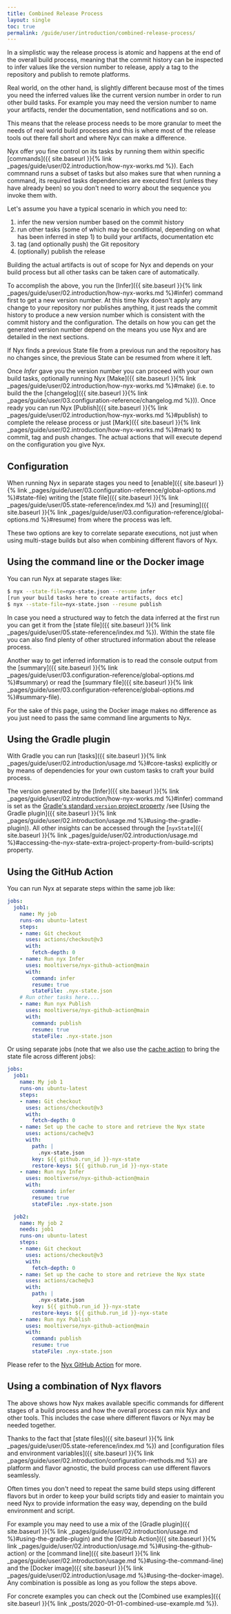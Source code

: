 ```yaml
---
title: Combined Release Process
layout: single
toc: true
permalink: /guide/user/introduction/combined-release-process/
---
```


In a simplistic way the release process is atomic and happens at the end of the overall build process, meaning that the commit history can be inspected to infer values like the version number to release, apply a tag to the repository and publish to remote platforms.

Real world, on the other hand, is slightly different because most of the times you need the inferred values like the current version number in order to run other build tasks. For example you may need the version number to name your artifacts, render the documentation, send notifications and so on.

This means that the release process needs to be more granular to meet the needs of real world build processes and this is where most of the release tools out there fall short and where Nyx can make a difference.

Nyx offer you fine control on its tasks by running them within specific [commands]({{ site.baseurl }}{% link _pages/guide/user/02.introduction/how-nyx-works.md %}). Each commnand runs a subset of tasks but also makes sure that when running a command, its required tasks dependencies are executed first (unless they have already been) so you don't need to worry about the sequence you invoke them with.

Let's assume you have a typical scenario in which you need to:

1. infer the new version number based on the commit history
2. run other tasks (some of which may be conditional, depending on what has been inferred in step 1) to build your artifacts, documentation etc
3. tag (and optionally push) the Git repository
4. (optionally) publish the release

Building the actual artifacts is out of scope for Nyx and depends on your build process but all other tasks can be taken care of automatically.

To accomplish the above, you run the [Infer]({{ site.baseurl }}{% link _pages/guide/user/02.introduction/how-nyx-works.md %}#infer) command first to get a new version number. At this time Nyx doesn't apply any change to your repository nor publishes anything, it just reads the commit history to produce a new version number which is consistent with the commit history and the configuration. The details on how you can get the generated version number depend on the means you use Nyx and are detailed in the next sections.

If Nyx finds a previous State file from a previous run and the repository has no changes since, the previous State can be resumed from where it left.

Once *Infer* gave you the version number you can proceed with your own build tasks, optionally running Nyx [Make]({{ site.baseurl }}{% link _pages/guide/user/02.introduction/how-nyx-works.md %}#make) (i.e. to build the the [changelog]({{ site.baseurl }}{% link _pages/guide/user/03.configuration-reference/changelog.md %})). Once ready you can run Nyx [Publish]({{ site.baseurl }}{% link _pages/guide/user/02.introduction/how-nyx-works.md %}#publish) to complete the release process or just [Mark]({{ site.baseurl }}{% link _pages/guide/user/02.introduction/how-nyx-works.md %}#mark) to commit, tag and push changes. The actual actions that will execute depend on the configuration you give Nyx.

## Configuration

When running Nyx in separate stages you need to [enable]({{ site.baseurl }}{% link _pages/guide/user/03.configuration-reference/global-options.md %}#state-file) writing the [state file]({{ site.baseurl }}{% link _pages/guide/user/05.state-reference/index.md %}) and [resuming]({{ site.baseurl }}{% link _pages/guide/user/03.configuration-reference/global-options.md %}#resume) from where the process was left.

These two options are key to correlate separate executions, not just when using multi-stage builds but also when combining different flavors of Nyx.

## Using the command line or the Docker image

You can run Nyx at separate stages like:

```bash
$ nyx --state-file=nyx-state.json --resume infer
[run your build tasks here to create artifacts, docs etc]
$ nyx --state-file=nyx-state.json --resume publish
```

In case you need a structured way to fetch the data inferred at the first run you can get it from the [state file]({{ site.baseurl }}{% link _pages/guide/user/05.state-reference/index.md %}). Within the state file you can also find plenty of other structured information about the release process.

Another way to get inferred information is to read the console output from the [summary]({{ site.baseurl }}{% link _pages/guide/user/03.configuration-reference/global-options.md %}#summary) or read the [summary file]({{ site.baseurl }}{% link _pages/guide/user/03.configuration-reference/global-options.md %}#summary-file).

For the sake of this page, using the Docker image makes no difference as you just need to pass the same command line arguments to Nyx.

## Using the Gradle plugin

With Gradle you can run [tasks]({{ site.baseurl }}{% link _pages/guide/user/02.introduction/usage.md %}#core-tasks) explicitly or by means of dependencies for your own custom tasks to craft your build process.

The version generated by the [Infer]({{ site.baseurl }}{% link _pages/guide/user/02.introduction/how-nyx-works.md %}#infer) command is set as the [Gradle's standard `version` project property](https://docs.gradle.org/current/userguide/writing_build_scripts.html#sec:standard_project_properties) /see [Using the Gradle plugin]({{ site.baseurl }}{% link _pages/guide/user/02.introduction/usage.md %}#using-the-gradle-plugin)). All other insights can be accessed through the [`nyxState`]({{ site.baseurl }}{% link _pages/guide/user/02.introduction/usage.md %}#accessing-the-nyx-state-extra-project-property-from-build-scripts) property.

## Using the GitHub Action

You can run Nyx at separate steps within the same job like:

```yaml
jobs:
  job1:
    name: My job
    runs-on: ubuntu-latest
    steps:
    - name: Git checkout
      uses: actions/checkout@v3
      with:
        fetch-depth: 0
    - name: Run nyx Infer
      uses: mooltiverse/nyx-github-action@main
      with:
        command: infer
        resume: true
        stateFile: .nyx-state.json
    # Run other tasks here....
    - name: Run nyx Publish
      uses: mooltiverse/nyx-github-action@main
      with:
        command: publish
        resume: true
        stateFile: .nyx-state.json
```

Or using separate jobs (note that we also use the [cache action](https://github.com/actions/cache) to bring the state file across different jobs):

```yaml
jobs:
  job1:
    name: My job 1
    runs-on: ubuntu-latest
    steps:
    - name: Git checkout
      uses: actions/checkout@v3
      with:
        fetch-depth: 0
    - name: Set up the cache to store and retrieve the Nyx state
      uses: actions/cache@v3
      with:
        path: |
          .nyx-state.json
        key: ${{ github.run_id }}-nyx-state
        restore-keys: ${{ github.run_id }}-nyx-state
    - name: Run nyx Infer
      uses: mooltiverse/nyx-github-action@main
      with:
        command: infer
        resume: true
        stateFile: .nyx-state.json

  job2:
    name: My job 2
    needs: job1
    runs-on: ubuntu-latest
    steps:
    - name: Git checkout
      uses: actions/checkout@v3
      with:
        fetch-depth: 0
    - name: Set up the cache to store and retrieve the Nyx state
      uses: actions/cache@v3
      with:
        path: |
          .nyx-state.json
        key: ${{ github.run_id }}-nyx-state
        restore-keys: ${{ github.run_id }}-nyx-state
    - name: Run nyx Publish
      uses: mooltiverse/nyx-github-action@main
      with:
        command: publish
        resume: true
        stateFile: .nyx-state.json
```

Please refer to the [Nyx GitHub Action](https://github.com/mooltiverse/nyx-github-action#combined-release-process) for more.

## Using a combination of Nyx flavors

The above shows how Nyx makes available specific commands for different stages of a build process and how the overall process can mix Nyx and other tools. This includes the case where different flavors or Nyx may be needed together.

Thanks to the fact that [state files]({{ site.baseurl }}{% link _pages/guide/user/05.state-reference/index.md %}) and [configuration files and environment variables]({{ site.baseurl }}{% link _pages/guide/user/02.introduction/configuration-methods.md %}) are platform and flavor agnostic, the build process can use different flavors seamlessly.

Often times you don't need to repeat the same build steps using different flavors but in order to keep your build scripts tidy and easier to maintain you need Nyx to provide information the easy way, depending on the build environment and script.

For example you may need to use a mix of the [Gradle plugin]({{ site.baseurl }}{% link _pages/guide/user/02.introduction/usage.md %}#using-the-gradle-plugin) and the [GitHub Action]({{ site.baseurl }}{% link _pages/guide/user/02.introduction/usage.md %}#using-the-github-action) or the [command line]({{ site.baseurl }}{% link _pages/guide/user/02.introduction/usage.md %}#using-the-command-line) and the [Docker image]({{ site.baseurl }}{% link _pages/guide/user/02.introduction/usage.md %}#using-the-docker-image). Any combination is possible as long as you follow the steps above.

For concrete examples you can check out the [Combined use examples]({{ site.baseurl }}{% link _posts/2020-01-01-combined-use-example.md %}).
